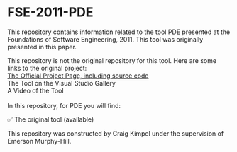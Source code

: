 # FSE-2011-PDE

This repository contains information related to the tool PDE presented at the Foundations of Software Engineering, 2011. This tool was originally presented in this paper.

This repository is not the original repository for this tool. Here are some links to the original project:<br/>
[The Official Project Page, including source code](http://pde.codeplex.com/)<br/>
The Tool on the Visual Studio Gallery<br/>
A Video of the Tool<br/>
<br/>
In this repository, for PDE you will find:

:white_check_mark: The original tool (available)

This repository was constructed by Craig Kimpel under the supervision of Emerson Murphy-Hill.
